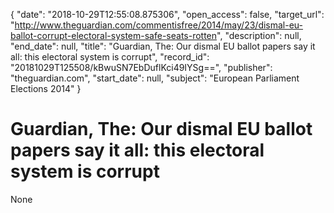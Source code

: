 {
  "date": "2018-10-29T12:55:08.875306", 
  "open_access": false, 
  "target_url": "http://www.theguardian.com/commentisfree/2014/may/23/dismal-eu-ballot-corrupt-electoral-system-safe-seats-rotten", 
  "description": null, 
  "end_date": null, 
  "title": "Guardian, The: Our dismal EU ballot papers say it all: this electoral system is corrupt", 
  "record_id": "20181029T125508/kBwuSN7EbDuflKci49IYSg==", 
  "publisher": "theguardian.com", 
  "start_date": null, 
  "subject": "European Parliament Elections 2014"
}

# Guardian, The: Our dismal EU ballot papers say it all: this electoral system is corrupt

None